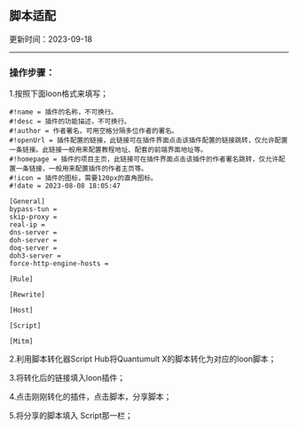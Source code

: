 ## 脚本适配  
  
更新时间：2023-09-18 
 
****
### 操作步骤： 

1.按照下面loon格式来填写；
```
#!name = 插件的名称，不可换行。
#!desc = 插件的功能描述，不可换行。
#!author = 作者署名，可用空格分隔多位作者的署名。
#!openUrl = 插件配置的链接，此链接可在插件界面点击该插件配置的链接跳转，仅允许配置一条链接。此链接一般用来配置教程地址、配套的前端界面地址等。
#!homepage = 插件的项目主页，此链接可在插件界面点击该插件的作者署名跳转，仅允许配置一条链接，一般用来配置插件的作者主页等。
#!icon = 插件的图标，需要120px的直角图标。
#!date = 2023-08-08 18:05:47

[General]
bypass-tun =
skip-proxy =
real-ip =
dns-server =
doh-server =
doq-server =
doh3-server =
force-http-engine-hosts =

[Rule]

[Rewrite]

[Host]

[Script]

[Mitm]

```

2.利用脚本转化器Script Hub将Quantumult X的脚本转化为对应的loon脚本；

3.将转化后的链接填入loon插件；
  
4.点击刚刚转化的插件，点击脚本，分享脚本；
 
5.将分享的脚本填入 Script那一栏；

